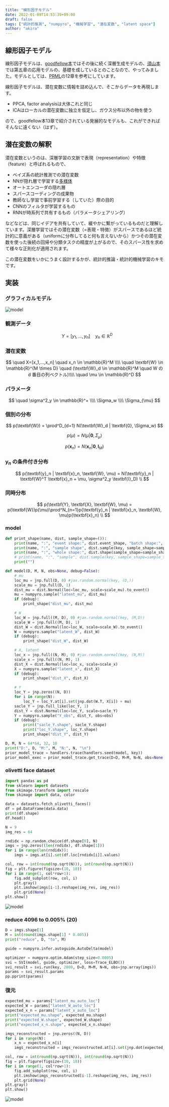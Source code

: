 ```yaml
---
title: "線形因子モデル"
date: 2022-01-09T14:53:39+09:00
draft: false
tags: ["統計的推測", "numpyro", "機械学習", "潜在変数", "latent space"]
author: "akira"
---
```


## 線形因子モデル

線形因子モデルは、[goodfellow本](https://www.deeplearningbook.org/)ではその後に続く深層生成モデルの、[須山本](https://www.amazon.co.jp/%E6%A9%9F%E6%A2%B0%E5%AD%A6%E7%BF%92%E3%82%B9%E3%82%BF%E3%83%BC%E3%83%88%E3%82%A2%E3%83%83%E3%83%97%E3%82%B7%E3%83%AA%E3%83%BC%E3%82%BA-%E3%83%99%E3%82%A4%E3%82%BA%E6%8E%A8%E8%AB%96%E3%81%AB%E3%82%88%E3%82%8B%E6%A9%9F%E6%A2%B0%E5%AD%A6%E7%BF%92%E5%85%A5%E9%96%80-KS%E6%83%85%E5%A0%B1%E7%A7%91%E5%AD%A6%E5%B0%82%E9%96%80%E6%9B%B8-%E9%A0%88%E5%B1%B1-%E6%95%A6%E5%BF%97/dp/4061538322/ref=sr_1_1?keywords=%E3%83%99%E3%82%A4%E3%82%BA%E6%8E%A8%E8%AB%96%E3%81%AB%E3%82%88%E3%82%8B%E6%A9%9F%E6%A2%B0%E5%AD%A6%E7%BF%92%E5%85%A5%E9%96%80&qid=1641542845&sprefix=%E3%83%99%E3%82%A4%E3%82%BA%E6%8E%A8%E8%AB%96%2Caps%2C185&sr=8-1)では第五章の応用モデルの、基礎を成しているとのことなので、やってみました。モデルとしては、[PRML](https://www.amazon.co.jp/%E3%83%91%E3%82%BF%E3%83%BC%E3%83%B3%E8%AA%8D%E8%AD%98%E3%81%A8%E6%A9%9F%E6%A2%B0%E5%AD%A6%E7%BF%92-%E4%B8%8B-%E3%83%99%E3%82%A4%E3%82%BA%E7%90%86%E8%AB%96%E3%81%AB%E3%82%88%E3%82%8B%E7%B5%B1%E8%A8%88%E7%9A%84%E4%BA%88%E6%B8%AC-C-M-%E3%83%93%E3%82%B7%E3%83%A7%E3%83%83%E3%83%97/dp/4621061240/ref=pd_lpo_1?pd_rd_i=4621061240&psc=1)の12章を参考にしています。

線形因子モデルは、潜在変数に情報を詰め込んで、そこからデータを再現します。

- PPCA, factor analysisは大体これと同じ
- ICAはローカルの潜在変数に独立を仮定し、ガウス分布以外の物を使う

ので、goodfellow本13章で紹介されている発展的なモデルも、これができればそんなに遠くない（はず）。

## 潜在変数の解釈

潜在変数というのは、深層学習の文脈で表現（representation）や特徴（feature）と呼ばれるもので、
- ベイズ系の統計推測での潜在変数
- NNが隠れ層で学習する[多様体](http://colah.github.io/posts/2014-03-NN-Manifolds-Topology/)
- オートエンコーダの隠れ層
- スパースコーディングの成果物
- 教師なし学習で事前学習する（していた）際の目的
- CNNのフィルタが学習するもの
- RNNが時系列で共有するもの（パラメータシェアリング）

などなどは、同じイデアを共有していて、緩やかに繋がっているものだと理解しています。深層学習ではその潜在変数（=表現・特徴）がスパースであるほど統計的に意義がある（uniformに分布してると何も言えないから）かつその潜在変数を使った後続の回帰や分類タスクの精度が上がるので、そのスパース性を求めて様々な正則化が適用されます。

この潜在変数をいかにうまく設計するかが、統計的推論・統計的機械学習のキモです。

## 実装

### グラフィカルモデル
![model](/posts/linear_dim_reduction/model.jpg)

### 観測データ

$$
    \quad Y=[y_1,...,y_n] \quad y_n \in \mathbb{R}^D
$$

### 潜在変数

$$
    \quad X=[x_1,...,x_n] \quad x_n \in \mathbb{R}^M \\\\
    \quad \textbf{W} \in \mathbb{R}^{M \times D} \quad (\textbf{W}_d \in \mathbb{R}^M \quad W の d 番⽬の列ベクトル)\\\\
    \quad \mu \in \mathbb{R}^D
$$

### パラメータ

$$
    \quad \sigma^2_y \in \mathbb{R}^+ \\\\
    \Sigma_w \\\\
    \Sigma_{\mu}
$$

### 個別の分布

$$
    p(\textbf{W}) = \prod^D_{d=1} N(\textbf{W}_d | \textbf{0}, \Sigma_w) 
$$

$$
    p(\mu) = N(\mu | \textbf{0}, \Sigma_{\mu}) 
$$

$$
    p(\textbf{x}_n) = N(\textbf{x}_n | \textbf{0}, \textbf{I}_M)
$$

### $\textbf{y}_n$ の条件付き分布

$$
    p(\textbf{y}_n | \textbf{x}_n, \textbf{W}, \mu) = N(\textbf{y}_n | \textbf{W}^T \textbf{x}_n + \mu, \sigma^2_y \textbf{I}_D) \\
$$

### 同時分布
$$
    p(\textbf{Y}, \textbf{X}, \textbf{W}, \mu) = p(\textbf{W})p(\mu)\prod^N_{n=1}p(\textbf{y}_n | \textbf{x}_n, \textbf{W}, \mu)p(\textbf{x}_n) \\
$$

### model

```python
def print_shape(name, dist, sample_shape=()):
    print(name, ":", "event shape:", dist.event_shape, "batch shape:", dist.batch_shape)
    print(name, ":", "sample shape", dist.sample(key, sample_shape=sample_shape).shape)
    print(name, ":", "whole shape:", dist.shape(sample_shape=sample_shape))
    # print(name, ":", "sample", dist.sample(key, sample_shape=sample_shape))
    print("")

def model(D, M, N, obs=None, debug=False):
    # mu
    loc_mu = jnp.full(D, 0) #jax.random.normal(key, (D,))
    scale_mu = jnp.full(D, 1)
    dist_mu = dist.Normal(loc=loc_mu, scale=scale_mu).to_event()
    mu = numpyro.sample("latent_mu", dist_mu)
    if (debug):
        print_shape("dist_mu", dist_mu)

    # W
    loc_W = jnp.full((M, D), 0) #jax.random.normal(key, (M,D))
    scale_W = jnp.full((M, D), 1)
    dist_W = dist.Normal(loc=loc_W, scale=scale_W).to_event()
    W = numpyro.sample("latent_W", dist_W)
    if (debug):
        print_shape("dist_W", dist_W)

    # X, latent
    loc_x = jnp.full((N, M), 0) #jax.random.normal(key, (N,M))       
    scale_x = jnp.full((N, M), 1)        
    dist_X = dist.Normal(loc=loc_x, scale=scale_x)
    X = numpyro.sample("latent_x", dist_X)
    if (debug):
        print_shape("dist_X", dist_X)

    # Y
    loc_Y = jnp.zeros((N, D))
    for i in range(N):
        loc_Y = loc_Y.at[i].set(jnp.dot(W.T, X[i]) + mu)
    sacle_Y = jnp.full_like(loc_Y, 1)
    dist_Y = dist.Normal(loc=loc_Y, scale=sacle_Y)
    Y = numpyro.sample("Y_obs", dist_Y, obs=obs)
    if (debug):
        print("sacle_Y.shape", sacle_Y.shape)
        print("loc_Y.shape", loc_Y.shape)
        print_shape("dist_Y", dist_Y)

D, M, N = 64*64, 32, 10
print("D:", D, "M:", M, "N:", N, "\n")
prior_model_trace = handlers.trace(handlers.seed(model, key))
prior_model_exec = prior_model_trace.get_trace(D=D, M=M, N=N, obs=None, debug=True)
```

### olivetti face dataset

```python
import pandas as pd
from sklearn import datasets
from skimage.transform import rescale
from skimage import data, color

data = datasets.fetch_olivetti_faces()
df = pd.DataFrame(data.data)
print(df.shape)
df.head()

N = 9
img_res = 64

rndidx = np.random.choice(df.shape[0], N)
imgs = jnp.zeros((len(rndidx), df.shape[1]))
for i in range(len(rndidx)):
    imgs = imgs.at[i].set(df.loc[rndidx[i]].values)

col, row = int(round(np.sqrt(N))), int(round(np.sqrt(N)))
fig = plt.figure(figsize=(10, 10))
for i in range(1, col*row+1):
    fig.add_subplot(row, col, i)
    plt.gray() 
    plt.imshow(imgs[i-1].reshape(img_res, img_res))
    plt.grid(None)
plt.show()
```
![model](/posts/linear_dim_reduction/output0.png)

### reduce 4096 to 0.005% (20)

```python
D = imgs.shape[1]
M = int(round(imgs.shape[1] * 0.005))
print("reduce", D, "to", M)
```

```python
guide = numpyro.infer.autoguide.AutoDelta(model)

optimizer = numpyro.optim.Adam(step_size=0.0005)
svi = SVI(model, guide, optimizer, loss=Trace_ELBO())
svi_result = svi.run(key, 2000, D=D, M=M, N=N, obs=jnp.array(imgs))
params = svi_result.params
pp.pprint(params)
```

### 復元

```python
expected_mu = params["latent_mu_auto_loc"]
expected_W = params["latent_W_auto_loc"]
expected_x_n = params["latent_x_auto_loc"]
print("expected_mu.shape", expected_mu.shape)
print("expected_W.shape", expected_W.shape)
print("expected_x_n.shape", expected_x_n.shape)

imgs_reconstructed = jnp.zeros((N, D))
for i in range(N):
    x_n = expected_x_n[i]
    imgs_reconstructed = imgs_reconstructed.at[i].set(jnp.dot(expected_W.T, x_n) + expected_mu)

col, row = int(round(np.sqrt(N))), int(round(np.sqrt(N)))
fig = plt.figure(figsize=(10, 10))
for i in range(1, col*row+1):
    fig.add_subplot(row, col, i)
    plt.imshow(imgs_reconstructed[i-1].reshape(img_res, img_res))
    plt.grid(None)
plt.gray()    
plt.show()
```

![model](/posts/linear_dim_reduction/output1.png)

